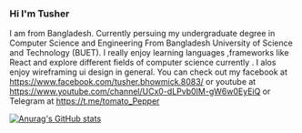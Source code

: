 ### Hi I'm Tusher
I am from Bangladesh. Currently persuing my undergraduate degree in Computer Science and Engineering From Bangladesh University of Science and Technology (BUET).
I really enjoy learning languages ,frameworks like React and explore different fields of computer science currently . I alos enjoy wireframing ui design in general. You can check out my facebook at https://www.facebook.com/tusher.bhowmick.8083/ or youtube at https://www.youtube.com/channel/UCx0-dLPvb0IM-gW6w0EyEiQ or Telegram at https://t.me/tomato_Pepper

[![Anurag's GitHub stats](https://github-readme-stats.vercel.app/api?username=Tusherbhomik)](https://github.com/anuraghazra/github-readme-stats)
